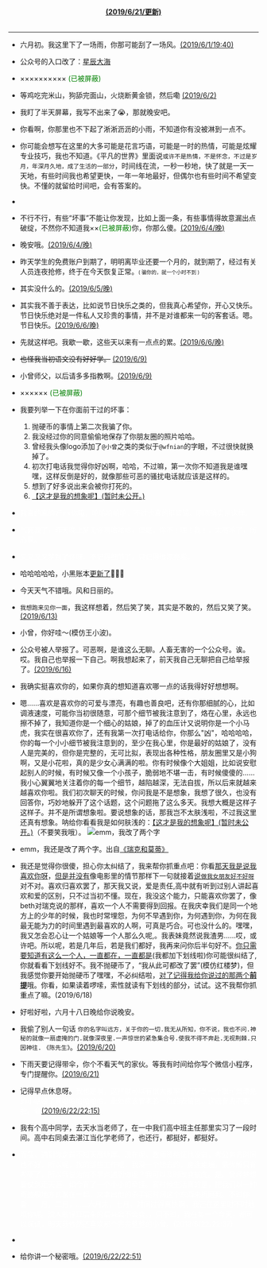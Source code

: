
<center>
<b>
<a href="">(2019/6/21/更新)</a>
</b>
<br>
<br>

</center>

---


- 六月初。我这里下了一场雨，你那可能刮了一场风。[(2019/6/1/19:40)]()
- 公众号的入口改了：[星辰大海](https://wfnian6.github.io/wfnianoo.github.io/) 
- ×××××××××× <font color="green">(已被屏蔽)</font>
- 等鸡吃完米山，狗舔完面山，火烧断黄金锁，然后嘞 [(2019/6/2)]()
- 我盯了半天屏幕，我写不出来了😭，那就晚安吧。
- 你看啊，你那里也不下起了淅淅沥沥的小雨，不知道你有没被淋到一点不。
- 你可能会想写在这里的大多可能是花言巧语，可能是一时的热情，可能是炫耀专业技巧，我也不知道。《平凡的世界》里面说`或许不是热情，不是怀念，不过是岁月，年深月久地，成了生活的一部分`，时间线在流，一秒一秒地，快了就是一天一天地，有些时间我也希望更快，一年一年地最好，但偶尔也有些时间不希望变快。不懂的就留给时间吧，会有答案的。
- 
- 不行不行，有些“坏事”不能让你发现，比如上面一条，有些事情得故意漏出点破绽，不然你不知道我××<font color="green">(已被屏蔽)</font>你，你那么傻。[(2019/6/4/晚)]()
- 晚安哦。[(2019/6/4/晚)]()
- 昨天学生的免费账户到期了，明明离毕业还要一个月的，就到期了，经过有关人员连夜抢修，终于在今天恢复正常。<font size="1">( 骗你的，就一个小时不到 )</font>
- 其实没什么的。[(2019/6/5/晚)]()
- 其实我不善于表达，比如说节日快乐之类的，但我真心希望你，开心又快乐。节日快乐绝对是一件私人又珍贵的事情，并不是对谁都来一句的客套话。嗯。节日快乐。[(2019/6/6/晚)]()
- 先就这样吧。我歇一歇，这些天以来有一点点的累。[(2019/6/6/晚)]()
- <s>也怪我当初语文没有好好学。</s> [(2019/6/9)]()
- 小曾师父，以后请多多指教啊。[(2019/6/9)]()

- ×××××× <font color="green">(已被屏蔽)</font>
- 我要列举一下在你面前干过的坏事：
	1. 抛硬币的事情上第二次我骗了你。
	2. 我没经过你的同意偷偷地保存了你朋友圈的照片哈哈。
	3. 曾经我头像logo添加了`@小曾`之类的类似于`@wfnian`的字眼，不过很快就换掉了。
	4. 初次打电话我觉得你好凶啊，哈哈，不过嘛，第一次你不知道我是谁嘿嘿，这样反倒是好的，就像那些可恶的骚扰电话就应该是这样的。
	5. 想到了好多说出来会被你打死的。
	6. [【这才是我的想象呢】(暂时未公开。)](https://wfnian6.github.io/nihaowa.github.io/)

- <font color="white">我真的真的好××你哦，哈哈哈哈哈，不过也真的挺累滴。嗯嗯确实是这样。</font>
- <font color="white">气死我了，昨天晚上梦见你啊哈哈哈，但是，你不！理！我！，太高冷了，伤心啊。</font>
- <font color="white">又又又又梦到了你呀，不记得细节了，只记得很漂亮啦。</font>
- 哈哈哈哈哈，小黑账本[更新了](https://xzeng.top/main/0000/01/01/00.html)👻😸🧟
- 今天天气不错哦。风和日丽的。
- `我想跑来见你一面`，我这样想着，然后笑了笑，其实是不敢的，然后又笑了笑。[(2019/6/13)]()
- 小曾，你好哇～(模仿王小波)。
- 公众号被人举报了。可恶啊，是谁这么无聊。人畜无害的一个公众号。诶。哎。我自己也举报一下自己。啊我想起来了，前天我自己无聊把自己给举报了。[(2019/6/16)]()
- 我确实挺喜欢你的，如果你真的想知道喜欢哪一点的话我得好好想想啊。
- 嗯……喜欢是喜欢你的可爱与漂亮，有趣也善良吧，还有你那细腻的心，比如调液速度，可能你当初很随意，可那个细节被我注意到了，烙在心里，永远也擦不掉了，我知道你是一个细心的姑娘，掉了的血压计又说明你是一个小马虎，我实在很喜欢你了，还有我第一次打电话给你，你那么"凶"，哈哈哈哈，你的每一个小小细节被我注意到的，至少在我心里，你是最好的姑娘了，没有人是完美的，但你是完整的，无可比拟，表现出各种性格，朋友圈里又是小狗啊，又是小花啦，真的是少女心满满的啦。你有时候像个大姐姐，比如说安慰起别人的时候，有时候又像一个小孩子，脆弱地不堪一击，有时候傻傻的…… 我小心翼翼地关注着你的每一个细节，越陷越深，无法自拔，所以后来就越来越喜欢你啦。我们初次聊天的时候，你问我是不是想象，我想了很久，也没有回答你，巧妙地躲开了这个话题，这个问题拖了这么多天。我想大概是这样子这样子。并不是所谓想象啦。要说想象的话，那我岂不太肤浅啦，不过我这里还真有想象。呐给你看看我是如何肤浅的：[【这才是我的想象呢】(暂时未公开。)](https://wfnian6.github.io/nihaowa.github.io/)（不要笑我哦）。
![emm，我改了两个字](https://upload.cc/i1/2019/06/17/Xhvg7Q.jpg)
- emm，我还是改了两个字。出自[《瑞克和莫蒂》](https://mobile.rr.tv/mission/#/share/season?id=4787&type=season&mobid=xpExW)

- 我还是觉得你很傻，担心你太纠结了，我来帮你抓重点吧：你看<u>那天我是说我喜欢你呀</u>，<u>但是并没有</u>像电影里的情节那样下一句就接着<u>说`做我女朋友好不好呀`</u>对不对。喜欢归喜欢罢了，那天我又说，爱是责任,高中就有听到过别人讲起喜欢和爱的区别，只不过当初不懂。现在，我没这个能力，只能喜欢你罢了，像beth对瑞克说的那样，喜欢一个人不需要得到回报。在我庆幸我们是同一个地方上的少年的时候，我也时常埋怨，为何不早遇到你，为何遇到你，为何在我最无能为力的时间里遇到最喜欢的人啊，可真是巧合。可也没什么的。嘿嘿，我又怎会忍心让一个姑娘等一个人那么久呢,。我表妹竟然说我渣男……哎，或许吧。所以呢，若是几年后，若是我们都好，我再来问你后半句好不。<u>你只需要知道有这么一个人，一直都在，一直都是</u>(我都加下划线啦)你可能很纠结了,你就看看下划线好不。我不抛硬币了，“我从此可都改了罢”(模仿红楼梦)，但我感觉你要开始抛硬币了嘿嘿，不必纠结啦，<u>对了记得我给你说过的那两个<b>前提</b></u>哦。你看，如果读着啰嗦，索性就读有下划线的部分，试试。这不我帮你抓重点了嘛。(2019/6/18)
- 好啦好啦，六月十八日晚给你说晚安。
- 我偷了别人一句话 `你的名字叫远方，关于你的一切.我无从所知，你不说，我也不问.神秘的就像一扇虚掩的门.就像深夜里.一声惊世的紧急集合号.使我不得不奔赴.无视荆棘.只因神往.`  `《陈先生》`。[(2019/6/20)]()

- 下雨天要记得带伞，你个不看天气的家伙。等我有时间给你写个微信小程序，专门提醒你。[(2019/6/21)]()
- 记得早点休息呀。<font color="white">我也是啊，这样就可以有很大概率早点梦到一个很可爱漂亮的小姑娘了啊哈哈哈哈哈哈，此处应该有老脸一红的表情包。这段有点不要脸。😁</font>[(2019/6/22/22:15)]()
- 我有个高中同学，去天水当老师了，在一中我们高中班主任那里实习了一段时间。高中右同桌去湛江当化学老师了，也还行，都挺好，都挺好。
- <font color="white">而我，遇到你之前不知天高地厚，现在呢，教师资格证也没有，考公务员时间也不好，所以呢，找的那些工作吧，我没一个想去的，身逢绝境，最优解只有考研了，所以我说为何不早点遇到你呢？我可以及时改变航向。是，曾经梦想着仗剑走天涯，如今有了一个小小的牵挂。有时候生活真的是，把我们以一种奇迹般地方式聚在一起，又拿出他的杀手锏时间这个东西来折磨我，不过你看，一月，二月，……六月末，七月，时间过得真快啊，我还在这里时不时地烦你呢。没人敢保证后来的后来会不会变，，只不过，我在每一个今天，都可以保证，明天我依然还喜欢那个完完整整的小曾。(2019/6/22/22:37)</font>
- <!-- <font color="white">你给我讲过一小段你的情感经历，那我也讲讲自己的吧。高中的大半段时间别人问我这个喜欢的人啊什么的我就敷衍说我喜欢我姐哈哈哈哈，我确实喜欢那种被拉着去逛街，晚上帮我装第二天的早餐等的感觉哈哈，她挺会照顾人的。后面就有比较喜欢一个隔壁班的同学了，她成绩比较好，后来就暗自较劲，什么什么一定要比她好啥的，只不过到最后我也没考过她，她比我高了三分，具体到什么时候不喜欢的吧，那就应该是她高三下学期有男朋友了的时候吧，两人拉着手在我面前走过去……，不过我还是挺好的，那几天还默默祝福她们来着(真心的)，从来没有当面说过话。哈哈胆小吧。上了大学，大一成绩真的不好，大二有点醒悟了，感觉那些个成绩的就比较厉害，同样地，天天泡图书馆，大三就有了奖学金之类的，</font> -->
- 给你讲一个秘密哦。[(2019/6/22/22:51)]()